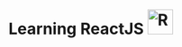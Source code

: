 # Learning ReactJS <a href="https://brandslogos.com/r/react-logo-1/ target=_blank" rel="noreferrer"> <img src="https://brandslogos.com/wp-content/uploads/images/react-logo-1.png" alt="ReactJS" width="45" height="45"/> </a>